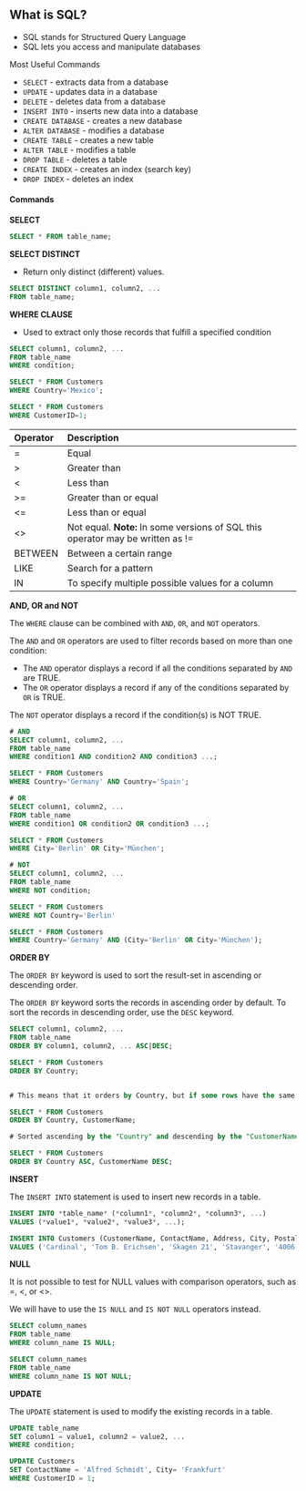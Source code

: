 ## What is SQL?

- SQL stands for Structured Query Language
- SQL lets you access and manipulate databases

Most Useful Commands

- `SELECT` - extracts data from a database
- `UPDATE` - updates data in a database
- `DELETE` - deletes data from a database
- `INSERT INTO` - inserts new data into a database
- `CREATE DATABASE` - creates a new database
- `ALTER DATABASE` - modifies a database
- `CREATE TABLE` - creates a new table
- `ALTER TABLE` - modifies a table
- `DROP TABLE` - deletes a table
- `CREATE INDEX` - creates an index (search key)
- `DROP INDEX` - deletes an index

#### Commands

**SELECT**

```sql
SELECT * FROM table_name;
```

**SELECT DISTINCT**

- Return only distinct (different) values.

```SQL
SELECT DISTINCT column1, column2, ...
FROM table_name;
```

**WHERE CLAUSE**

- Used to extract only those records that fulfill a specified condition

```sql
SELECT column1, column2, ...
FROM table_name
WHERE condition;

SELECT * FROM Customers
WHERE Country='Mexico';

SELECT * FROM Customers
WHERE CustomerID=1;
```

| Operator | Description                                                  |
| :------- | :----------------------------------------------------------- |
| =        | Equal                                                        |
| >        | Greater than                                                 |
| <        | Less than                                                    |
| >=       | Greater than or equal                                        |
| <=       | Less than or equal                                           |
| <>       | Not equal. **Note:** In some versions of SQL this operator may be written as != |
| BETWEEN  | Between a certain range                                      |
| LIKE     | Search for a pattern                                         |
| IN       | To specify multiple possible values for a column             |

**AND, OR and NOT**

The `WHERE` clause can be combined with `AND`, `OR`, and `NOT` operators.

The `AND` and `OR` operators are used to filter records based on more than one condition:

- The `AND` operator displays a record if all the conditions separated by `AND` are TRUE.
- The `OR` operator displays a record if any of the conditions separated by `OR` is TRUE.

The `NOT` operator displays a record if the condition(s) is NOT TRUE.

```sql
# AND
SELECT column1, column2, ...
FROM table_name
WHERE condition1 AND condition2 AND condition3 ...;

SELECT * FROM Customers
WHERE Country='Germany' AND Country='Spain';

# OR
SELECT column1, column2, ...
FROM table_name
WHERE condition1 OR condition2 OR condition3 ...;

SELECT * FROM Customers
WHERE City='Berlin' OR City='München';

# NOT
SELECT column1, column2, ...
FROM table_name
WHERE NOT condition; 

SELECT * FROM Customers
WHERE NOT Country='Berlin'
```

```sql
SELECT * FROM Customers
WHERE Country='Germany' AND (City='Berlin' OR City='München');
```

**ORDER BY**

The `ORDER BY` keyword is used to sort the result-set in ascending or descending order.

The `ORDER BY` keyword sorts the records in ascending order by default. To sort the records in descending order, use the `DESC` keyword.

```sql
SELECT column1, column2, ...
FROM table_name
ORDER BY column1, column2, ... ASC|DESC;

SELECT * FROM Customers
ORDER BY Country;


# This means that it orders by Country, but if some rows have the same Country, it orders them by CustomerName:

SELECT * FROM Customers
ORDER BY Country, CustomerName;

# Sorted ascending by the "Country" and descending by the "CustomerName" column:

SELECT * FROM Customers
ORDER BY Country ASC, CustomerName DESC;


```

**INSERT**

The `INSERT INTO` statement is used to insert new records in a table.

```sql
INSERT INTO *table_name* (*column1*, *column2*, *column3*, ...)
VALUES (*value1*, *value2*, *value3*, ...);

INSERT INTO Customers (CustomerName, ContactName, Address, City, PostalCode, Country)
VALUES ('Cardinal', 'Tom B. Erichsen', 'Skagen 21', 'Stavanger', '4006', 'Norway');
```

**NULL**

It is not possible to test for NULL values with comparison operators, such as =, <, or <>.

We will have to use the `IS NULL` and `IS NOT NULL` operators instead.

```sql
SELECT column_names
FROM table_name
WHERE column_name IS NULL;

SELECT column_names
FROM table_name
WHERE column_name IS NOT NULL;
```

**UPDATE**

The `UPDATE` statement is used to modify the existing records in a table.

```sql
UPDATE table_name
SET column1 = value1, column2 = value2, ...
WHERE condition;

UPDATE Customers
SET ContactName = 'Alfred Schmidt', City= 'Frankfurt'
WHERE CustomerID = 1;